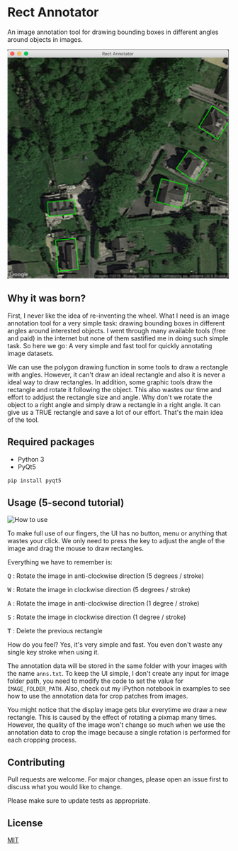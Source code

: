 # Rect Annotator
An image annotation tool for drawing bounding boxes in different angles around objects in images.

<img src="screenshots/1.png" alt="A screenshot from the tool" width="500"/>

## Why it was born?
First, I never like the idea of re-inventing the wheel. What I need is an image annotation tool for a very simple task: drawing bounding boxes in different angles around interested objects. I went through many available tools (free and paid) in the internet but none of them sastified me in doing such simple task. So here we go: A very simple and fast tool for quickly annotating image datasets.

We can use the polygon drawing function in some tools to draw a rectangle with angles. However, it can't draw an ideal rectangle and also it is never a ideal way to draw rectangles. In addition, some graphic tools draw the rectangle and rotate it following the object. This also wastes our time and effort to addjust the rectangle size and angle. Why don't we rotate the object to a right angle and simply draw a rectangle in a right angle. It can give us a TRUE rectangle and save a lot of our effort. That's the main idea of the tool.

## Required packages
* Python 3
* PyQt5 
```bash 
pip install pyqt5 
```

## Usage (5-second tutorial)

<img src="screenshots/usage.gif" alt="How to use" width="500"/>

To make full use of our fingers, the UI has no button, menu or anything that wastes your click. We only need to press the key to adjust the angle of the image and drag the mouse to draw rectangles.

Everything we have to remember is:

<kbd>Q</kbd> : Rotate the image in anti-clockwise direction (5 degrees / stroke)

<kbd>W</kbd> : Rotate the image in clockwise direction (5 degrees / stroke)

<kbd>A</kbd> : Rotate the image in anti-clockwise direction (1 degree / stroke)

<kbd>S</kbd> : Rotate the image in clockwise direction (1 degree / stroke)

<kbd>T</kbd> : Delete the previous rectangle

How do you feel? Yes, it's very simple and fast. You even don't waste any single key stroke when using it.

The annotation data will be stored in the same folder with your images with the name ```anns.txt```. To keep the UI simple, I don't create any input for image folder path, you need to modify the code to set the value for ```IMAGE_FOLDER_PATH```. Also, check out my iPython notebook in examples to see how to use the annotation data for crop patches from images.

You might notice that the display image gets blur everytime we draw a new rectangle. This is caused by the effect of rotating a pixmap many times. However, the quality of the image won't change so much when we use the annotation data to crop the image because a single rotation is performed for each cropping process.

## Contributing
Pull requests are welcome. For major changes, please open an issue first to discuss what you would like to change.

Please make sure to update tests as appropriate.

## License
[MIT](https://choosealicense.com/licenses/mit/)

